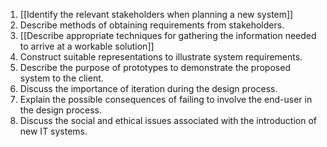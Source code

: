 1. [[Identify the relevant stakeholders when planning a new system]]
2. Describe methods of obtaining requirements from stakeholders.
3. [[Describe appropriate techniques for gathering the information needed to arrive at a workable solution]]
4. Construct suitable representations to illustrate system requirements.
5. Describe the purpose of prototypes to demonstrate the proposed system to the client.
6. Discuss the importance of iteration during the design process.
7. Explain the possible consequences of failing to involve the end-user in the design process.
8. Discuss the social and ethical issues associated with the introduction of new IT systems.
